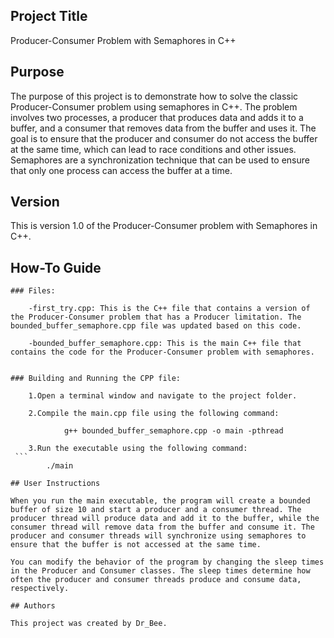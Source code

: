 ## Project Title

Producer-Consumer Problem with Semaphores in C++

## Purpose

The purpose of this project is to demonstrate how to solve the classic Producer-Consumer problem using semaphores in C++. The problem involves two processes, a producer that produces data and adds it to a buffer, and a consumer that removes data from the buffer and uses it. The goal is to ensure that the producer and consumer do not access the buffer at the same time, which can lead to race conditions and other issues. Semaphores are a synchronization technique that can be used to ensure that only one process can access the buffer at a time.

## Version

This is version 1.0 of the Producer-Consumer problem with Semaphores in C++.

## How-To Guide

    ### Files:

        -first_try.cpp: This is the C++ file that contains a version of the Producer-Consumer problem that has a Producer limitation. The bounded_buffer_semaphore.cpp file was updated based on this code.

        -bounded_buffer_semaphore.cpp: This is the main C++ file that contains the code for the Producer-Consumer problem with semaphores.


    ### Building and Running the CPP file:

        1.Open a terminal window and navigate to the project folder.

        2.Compile the main.cpp file using the following command:
```
            g++ bounded_buffer_semaphore.cpp -o main -pthread
```
        3.Run the executable using the following command:
     ```       
            ./main
```
## User Instructions

When you run the main executable, the program will create a bounded buffer of size 10 and start a producer and a consumer thread. The producer thread will produce data and add it to the buffer, while the consumer thread will remove data from the buffer and consume it. The producer and consumer threads will synchronize using semaphores to ensure that the buffer is not accessed at the same time.

You can modify the behavior of the program by changing the sleep times in the Producer and Consumer classes. The sleep times determine how often the producer and consumer threads produce and consume data, respectively.

## Authors

This project was created by Dr_Bee.
